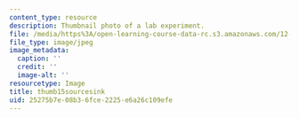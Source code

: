 ```yaml
---
content_type: resource
description: Thumbnail photo of a lab experiment.
file: /media/https%3A/open-learning-course-data-rc.s3.amazonaws.com/12-003-atmosphere-ocean-and-climate-dynamics-fall-2008/25275b7e08b36fce2225e6a26c109efe_thumb15sourcesink.JPG
file_type: image/jpeg
image_metadata:
  caption: ''
  credit: ''
  image-alt: ''
resourcetype: Image
title: thumb15sourcesink
uid: 25275b7e-08b3-6fce-2225-e6a26c109efe
---
```

